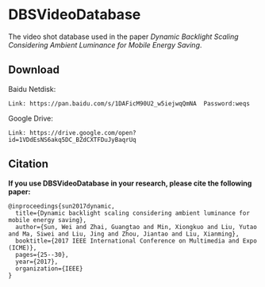 # DBSVideoDatabase
The video shot database used in the paper *Dynamic Backlight Scaling Considering Ambient Luminance for Mobile Energy Saving*.

## Download
Baidu Netdisk:
```
Link: https://pan.baidu.com/s/1DAFicM90U2_w5iejwqQmNA  Password:weqs
```

Google Drive:
```
Link: https://drive.google.com/open?id=1VDdEsNS6akq5DC_BZdCXTFDuJyBaqrUq
```

## Citation
**If you use DBSVideoDatabase in your research, please cite the following paper:**
```
@inproceedings{sun2017dynamic,
  title={Dynamic backlight scaling considering ambient luminance for mobile energy saving},
  author={Sun, Wei and Zhai, Guangtao and Min, Xiongkuo and Liu, Yutao and Ma, Siwei and Liu, Jing and Zhou, Jiantao and Liu, Xianming},
  booktitle={2017 IEEE International Conference on Multimedia and Expo (ICME)},
  pages={25--30},
  year={2017},
  organization={IEEE}
}
```
